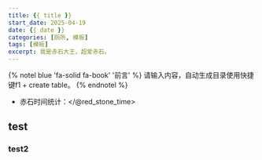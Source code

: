 ```yaml
---
title: {{ title }}
start_date: 2025-04-19
date: {{ date }}
categories: [厕所, 模板]
tags: [模板]
excerpt: 我是赤石大王，超爱赤石。
---
```


{% notel blue 'fa-solid fa-book' '前言' %}
请输入内容，自动生成目录使用快捷键f1 + create table。
{% endnotel %}

- 赤石时间统计：</@red_stone_time>

## test

### test2
